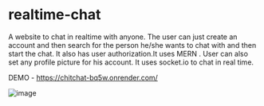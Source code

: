 # realtime-chat
A website to chat in realtime with anyone.
The user can just create an account and then search for the person he/she wants to chat with and then start the chat.
It also has user authorization.It uses MERN . User can also set any profile picture for his account.
It uses socket.io to chat in real time.


DEMO - https://chitchat-bq5w.onrender.com/

![image](https://github.com/kaushikbhatt12/realtime-chat/assets/82044181/2d0e2129-36a9-4185-aad6-9fd948e99c7f)


